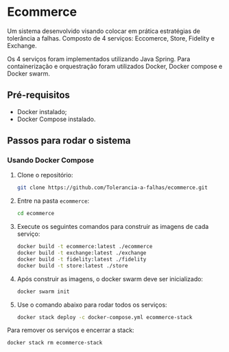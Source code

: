 # Ecommerce

 Um sistema desenvolvido visando colocar em prática estratégias de tolerância a falhas. Composto de 4 serviços: Eccomerce, Store, Fidelity e Exchange.

 Os 4 serviços foram implementados utilizando Java Spring. Para containerização e orquestração foram utilizados Docker, Docker compose e Docker swarm.

## Pré-requisitos

- Docker instalado;
- Docker Compose instalado.

## Passos para rodar o sistema

### Usando Docker Compose

1. Clone o repositório:

    ```bash
    git clone https://github.com/Tolerancia-a-falhas/ecommerce.git
    ```

2. Entre na pasta `ecommerce`:

    ```bash
    cd ecommerce
    ```

3. Execute os seguintes comandos para construir as imagens de cada serviço:

    ```bash
    docker build -t ecommerce:latest ./ecommerce
    docker build -t exchange:latest ./exchange
    docker build -t fidelity:latest ./fidelity
    docker build -t store:latest ./store
    ```

4. Após construir as imagens, o docker swarm deve ser inicializado:

    ```bash
    docker swarm init
    ```

5. Use o comando abaixo para rodar todos os serviços:

    ```bash
    docker stack deploy -c docker-compose.yml ecommerce-stack
    ```

Para remover os serviços e encerrar a stack:

```bash
docker stack rm ecommerce-stack
```
